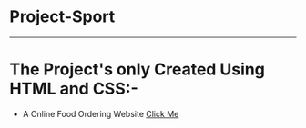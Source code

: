 # Project-Sport
<hr>
<h1>The Project's only Created Using HTML and CSS:-</h1>
<ul>
  <li> A Online Food Ordering Website <a href="https://fahiz7940.github.io/only-HTML&CSS/My-Projects--main/index.html" > Click Me  </a></li>
</ul>
